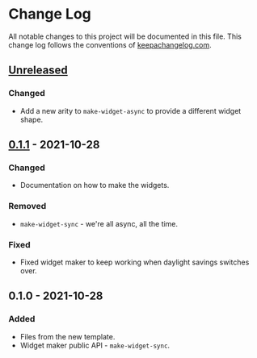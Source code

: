 # Change Log
All notable changes to this project will be documented in this file. This change log follows the conventions of [keepachangelog.com](http://keepachangelog.com/).

## [Unreleased]
### Changed
- Add a new arity to `make-widget-async` to provide a different widget shape.

## [0.1.1] - 2021-10-28
### Changed
- Documentation on how to make the widgets.

### Removed
- `make-widget-sync` - we're all async, all the time.

### Fixed
- Fixed widget maker to keep working when daylight savings switches over.

## 0.1.0 - 2021-10-28
### Added
- Files from the new template.
- Widget maker public API - `make-widget-sync`.

[Unreleased]: https://github.com/your-name/discourse-api-integration/compare/0.1.1...HEAD
[0.1.1]: https://github.com/your-name/discourse-api-integration/compare/0.1.0...0.1.1
